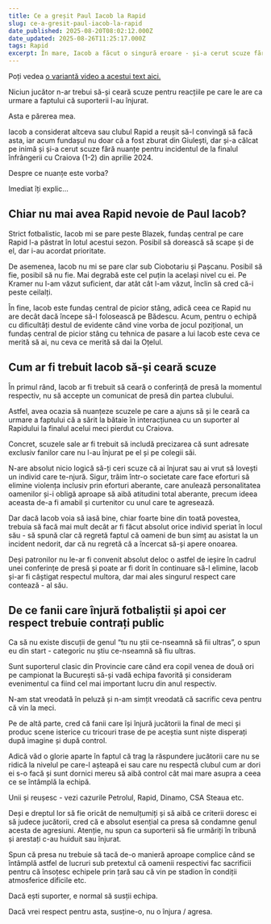 ```yaml
---
title: Ce a greșit Paul Iacob la Rapid
slug: ce-a-gresit-paul-iacob-la-rapid
date_published: 2025-08-20T08:02:12.000Z
date_updated: 2025-08-26T11:25:17.000Z
tags: Rapid
excerpt: În mare, Iacob a făcut o singură eroare - și-a cerut scuze fără nuanțe după incidentul de la finalul înfrângerii cu Craiova, când a sărit să bată un fan al giuleștenilor
---
```


Poți vedea [o variantă video a acestui text aici.](https://youtu.be/kJz96NZG9MA)

Niciun jucător n-ar trebui să-și ceară scuze pentru reacțiile pe care le are ca urmare a faptului că suporterii l-au înjurat.

Asta e părerea mea.

Iacob a considerat altceva sau clubul Rapid a reușit să-l convingă să facă asta, iar acum fundașul nu doar că a fost zburat din Giulești, dar și-a călcat pe inimă și și-a cerut scuze fără nuanțe pentru incidentul de la finalul înfrângerii cu Craiova (1-2) din aprilie 2024.

Despre ce nuanțe este vorba?

Imediat îți explic...

## Chiar nu mai avea Rapid nevoie de Paul Iacob?

Strict fotbalistic, Iacob mi se pare peste Blazek, fundaș central pe care Rapid l-a păstrat în lotul acestui sezon. Posibil să dorească să scape și de el, dar i-au acordat prioritate.

De asemenea, Iacob nu mi se pare clar sub Ciobotariu și Pașcanu. Posibil să fie, posibil să nu fie. Mai degrabă este cel puțin la același nivel cu ei. Pe Kramer nu l-am văzut suficient, dar atât cât l-am văzut, înclin să cred că-i peste ceilalți.

În fine, Iacob este fundaș central de picior stâng, adică ceea ce Rapid nu are decât dacă începe să-l folosească pe Bădescu. Acum, pentru o echipă cu dificultăți destul de evidente când vine vorba de jocul pozițional, un fundaș central de picior stâng cu tehnica de pasare a lui Iacob este ceva ce merită să ai, nu ceva ce merită să dai la Oțelul.

## Cum ar fi trebuit Iacob să-și ceară scuze

În primul rând, Iacob ar fi trebuit să ceară o conferință de presă la momentul respectiv, nu să accepte un comunicat de presă din partea clubului.

Astfel, avea ocazia să nuanțeze scuzele pe care a ajuns să și le ceară ca urmare a faptului că a sărit la bătaie în interacțiunea cu un suporter al Rapidului la finalul acelui meci pierdut cu Craiova.

Concret, scuzele sale ar fi trebuit să includă precizarea că sunt adresate exclusiv fanilor care nu l-au înjurat pe el și pe colegii săi.

N-are absolut nicio logică să-ți ceri scuze că ai înjurat sau ai vrut să lovești un individ care te-njură. Sigur, trăim într-o societate care face eforturi să elimine violența inclusiv prin eforturi aberante, care anulează personalitatea oamenilor și-i obligă aproape să aibă atitudini total aberante, precum ideea aceasta de-a fi amabil și curtenitor cu unul care te agresează.

Dar dacă Iacob voia să iasă bine, chiar foarte bine din toată povestea, trebuia să facă mai mult decât ar fi făcut absolut orice individ speriat în locul său - să spună clar că regretă faptul că oameni de bun simț au asistat la un incident nedorit, dar că nu regretă că a încercat să-și apere onoarea.

Deși patronilor nu le-ar fi convenit absolut deloc o astfel de ieșire în cadrul unei conferințe de presă și poate ar fi dorit în continuare să-l elimine, Iacob și-ar fi câștigat respectul multora, dar mai ales singurul respect care contează - al său.

## De ce fanii care înjură fotbaliștii și apoi cer respect trebuie contrați public

Ca să nu existe discuții de genul “tu nu știi ce-nseamnă să fii ultras”, o spun eu din start - categoric nu știu ce-nseamnă să fiu ultras.

Sunt suporterul clasic din Provincie care când era copil venea de două ori pe campionat la București să-și vadă echipa favorită și consideram evenimentul ca fiind cel mai important lucru din anul respectiv.

N-am stat vreodată în peluză și n-am simțit vreodată că sacrific ceva pentru că vin la meci.

Pe de altă parte, cred că fanii care își înjură jucătorii la final de meci și produc scene isterice cu tricouri trase de pe aceștia sunt niște disperați după imagine și după control.

Adică văd o glorie aparte în faptul că trag la răspundere jucătorii care nu se ridică la nivelul pe care-l așteapă ei sau care nu respectă clubul cum ar dori ei s-o facă și sunt dornici mereu să aibă control cât mai mare asupra a ceea ce se întâmplă la echipă.

Unii și reușesc - vezi cazurile Petrolul, Rapid, Dinamo, CSA Steaua etc.

Deși e dreptul lor să fie oricât de nemulțumiți și să aibă ce criterii doresc ei să judece jucătorii, cred că e absolut esențial ca presa să condamne genul acesta de agresiuni. Atenție, nu spun ca suporterii să fie urmăriți în tribună și arestați c-au huiduit sau înjurat.

Spun că presa nu trebuie să tacă de-o manieră aproape complice când se întâmplă astfel de lucruri sub pretextul că oamenii respectivi fac sacrificii pentru că însoțesc echipele prin țară sau că vin pe stadion în condiții atmosferice dificile etc.

Dacă ești suporter, e normal să susții echipa.

Dacă vrei respect pentru asta, susține-o, nu o înjura / agresa.
